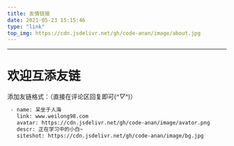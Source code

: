 ```yaml
---
title: 友情链接
date: 2021-05-23 15:15:46
type: "link"
top_img: https://cdn.jsdelivr.net/gh/code-anan/image/about.jpg
---
```

----------
# 欢迎互添友链
添加友链格式：（直接在评论区回复即可(*^▽^*)）
``` bash
 - name: 呆坐于人海
   link: www.weilong98.com
   avatar: https://cdn.jsdelivr.net/gh/code-anan/image/avator.png
   descr: 正在学习中的小白~
   siteshot: https://cdn.jsdelivr.net/gh/code-anan/image/bg.jpg

```